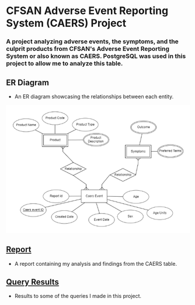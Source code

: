 # CFSAN Adverse Event Reporting System (CAERS) Project

### A project analyzing adverse events, the symptoms, and the culprit products from CFSAN's Adverse Event Reporting System or also known as CAERS. PostgreSQL was used in this project to allow me to analyze this table.


## ER Diagram
- An ER diagram showcasing the relationships between each entity.

![ER Diagram](./ER_diagram.png)


## [Report](./report.md)
- A report containing my analysis and findings from the CAERS table.

## [Query Results](./query_results.txt)
- Results to some of the queries I made in this project.